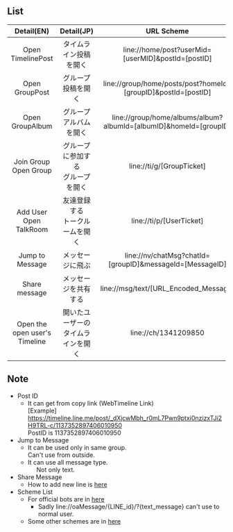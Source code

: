 ## List
|Detail(EN)|Detail(JP)| URL Scheme |
|:-----------:|:------------:|:------------:|
|Open TimelinePost|タイムライン投稿を開く|line://home/post?userMid=[userMID]&postId=[postID]|
|Open GroupPost|グループ投稿を開く|line://group/home/posts/post?homeId=[groupID]&postId=[postID]|
|Open GroupAlbum|グループアルバムを開く|line://group/home/albums/album?albumId=[albumID]&homeId=[groupID]|
|Join Group<br/>Open Group|グループに参加する<br/>グループを開く|line://ti/g/[GroupTicket]|
|Add User<br/>Open TalkRoom|友達登録する<br/>トークルームを開く|line://ti/p/[UserTicket]|
|Jump to Message|メッセージに飛ぶ|line://nv/chatMsg?chatId=[groupID]&messageId=[MessageID]|
|Share message|メッセージを共有する|line://msg/text/[URL_Encoded_Message]|
|Open the open user's Timeline|開いたユーザーの<br/>タイムラインを開く|line://ch/1341209850|

## Note
  * Post ID
    * It can get from copy link (WebTimeline Link)<br/>
      [Example]<br/>
      https://timeline.line.me/post/_dXjcwMbh_r0mL7Pwn9ptxi0nzizxTJi2H9TRL-c/1137352897406010950<br/>
      PostID is 1137352897406010950
  * Jump to Message
    * It can be used only in same group.<br/>
      Can't use from outside.
    * It can use all message type.<br/>
      Not only text.
  * Share Message
    * How to add new line is [here](https://rdlabo.jp/web_app-214.php) 
  * Scheme List
    * For official bots are in [here](https://developers.line.me/en/docs/messaging-api/using-line-url-scheme/)
      * Sadly line://oaMessage/{LINE_id}/?{text_message} can't use to normal user.
    * Some other schemes are in [here](https://uragadget.net/line/url_scheme_list)
